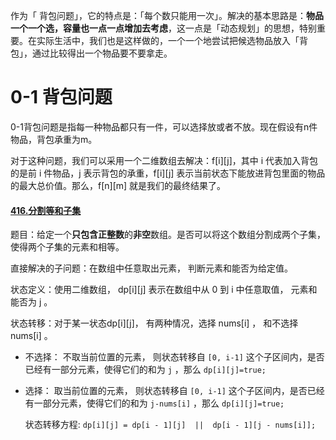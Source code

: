 作为「 背包问题」，它的特点是：「每个数只能用一次」。解决的基本思路是：**物品一个一个选，容量也一点一点增加去考虑**，这一点是「动态规划」的思想，特别重要。在实际生活中，我们也是这样做的，一个一个地尝试把候选物品放入「背包」，通过比较得出一个物品要不要拿走。

# 0-1 背包问题

0-1背包问题是指每一种物品都只有一件，可以选择放或者不放。现在假设有n件物品，背包承重为m。

对于这种问题，我们可以采用一个二维数组去解决：f\[i][j]，其中 i 代表加入背包的是前 i 件物品，j 表示背包的承重，f\[i][j] 表示当前状态下能放进背包里面的物品的最大总价值。那么，f\[n][m] 就是我们的最终结果了。



#### [416.分割等和子集](https://leetcode-cn.com/problems/partition-equal-subset-sum/)

题目：给定一个**只包含正整数**的**非空**数组。是否可以将这个数组分割成两个子集，使得两个子集的元素和相等。

直接解决的子问题：在数组中任意取出元素， 判断元素和能否为给定值。

状态定义：使用二维数组， dp\[i][j] 表示在数组中从 0 到 i 中任意取值， 元素和能否为 j 。

状态转移：对于某一状态dp\[i][j]， 有两种情况，选择 nums[i] ， 和不选择 nums[i] 。

* 不选择： 不取当前位置的元素， 则状态转移自  `[0, i-1]` 这个子区间内，是否已经有一部分元素，使得它们的和为 `j` ，那么 `dp[i][j]=true;`

* 选择： 取当前位置的元素， 则状态转移自  `[0, i-1]` 这个子区间内，是否已经有一部分元素，使得它们的和为 `j-nums[i]` ，那么 `dp[i][j]=true;`

  状态转移方程: `dp[i][j] = dp[i - 1][j]  ||  dp[i - 1][j - nums[i]];`